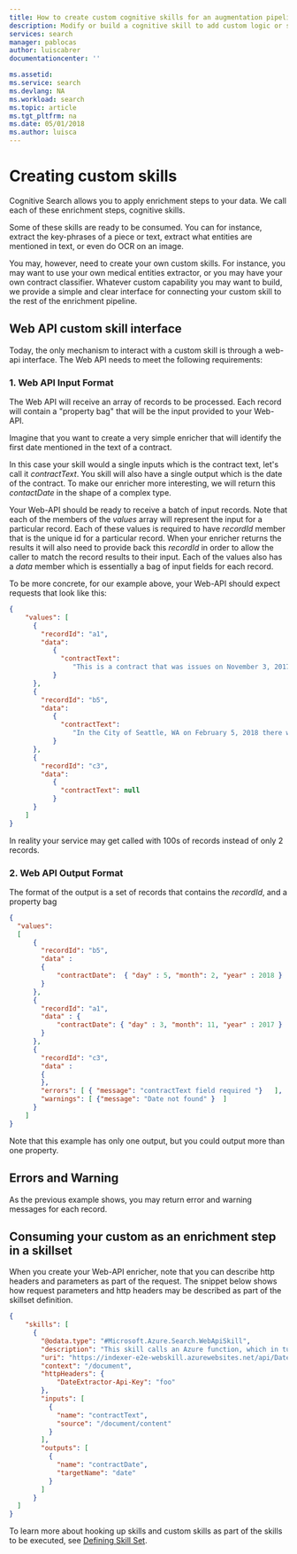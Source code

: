 ```yaml
---
title: How to create custom cognitive skills for an augmentation pipeline (Azure Search) | Microsoft Docs
description: Modify or build a cognitive skill to add custom logic or semantics to enrich text or image content.
services: search
manager: pablocas
author: luiscabrer
documentationcenter: ''

ms.assetid: 
ms.service: search
ms.devlang: NA
ms.workload: search
ms.topic: article
ms.tgt_pltfrm: na
ms.date: 05/01/2018
ms.author: luisca
---
```


# Creating custom skills

Cognitive Search allows you to apply enrichment steps to your data. We call each of these enrichment steps, cognitive skills. 

Some of these skills are ready to be consumed. You can for instance, extract the key-phrases of a piece or text,  extract what entities are mentioned in text, or even do OCR on an image. 

You may, however, need to create your own custom skills. For instance, you may want to use your own medical entities extractor, or you may have your own contract classifier. Whatever custom capability you may want to build, we provide a simple and clear interface for connecting your custom skill to the rest of the enrichment pipeline.

## Web API custom skill interface

Today, the only mechanism to interact with a custom skill is through a web-api interface.  The Web API needs to meet the following requirements:

### 1.  Web API Input Format

The Web API will receive an array of records to be processed. Each record will contain a "property bag" that will be the input provided to your Web-API. 

Imagine that you want to create a very simple enricher that will identify the first date mentioned in the text of a contract.

In this case your skill would a single inputs which is the contract text, let's call it *contractText*. You skill will also have a single output which is the date of the contract. To make our enricher more interesting, we will return this *contactDate* in the shape of a complex type.

Your Web-API should be ready to receive a batch of input records. Note that each of the members of the *values* array will represent the input for a particular record. Each of these values is required to have *recordId* member that is the unique id for a particular record. When your enricher returns the results it will also need to provide back this *recordId* in order to allow the caller to match the record results to their input.
Each of the values also has a *data* member which is essentially a bag of input fields for each record.

To be more concrete, for our example above, your Web-API should expect requests that look like this:

```json
{
    "values": [
      {
        "recordId": "a1",
        "data":
           {
             "contractText": 
                "This is a contract that was issues on November 3, 2017 and that involves... "
           }
      },
      {
        "recordId": "b5",
        "data":
           {
             "contractText": 
                "In the City of Seattle, WA on February 5, 2018 there was a decision made..."
           }
      },
      {
        "recordId": "c3",
        "data":
           {
             "contractText": null
           }
      }
    ]
}
```
In reality your service may get called with 100s of records instead of only 2 records.

### 2.  Web API Output Format

The format of the output is a set of records that contains the *recordId*, and a property bag 

```json
{
  "values": 
  [
      {
        "recordId": "b5",
        "data" : 
        {
            "contractDate":  { "day" : 5, "month": 2, "year" : 2018 }
        }
      },
      {
        "recordId": "a1",
        "data" : {
            "contractDate": { "day" : 3, "month": 11, "year" : 2017 }                    
        }
      },
      {
        "recordId": "c3",
        "data" : 
        {
        },
        "errors": [ { "message": "contractText field required "}   ],  
        "warnings": [ {"message": "Date not found" }  ]
      }
    ]
}
```

Note that this example has only one output, but you could output more than one property. 

## Errors and Warning

As the previous example shows, you may return error and warning messages for each record. 

## Consuming your custom as an enrichment step in a skillset

When you create your Web-API enricher, note that you can describe http headers and parameters as part of the request. The snippet below shows how request parameters and http headers may be described as part of the skillset definition.

```json
{
    "skills": [
      {
        "@odata.type": "#Microsoft.Azure.Search.WebApiSkill",
        "description": "This skill calls an Azure function, which in turn calls TA sentiment",
        "uri": "https://indexer-e2e-webskill.azurewebsites.net/api/DateExtractor?language=en",
        "context": "/document",
        "httpHeaders": {
            "DateExtractor-Api-Key": "foo"
        },
        "inputs": [
          {
            "name": "contractText",
            "source": "/document/content"
          }
        ],
        "outputs": [
          {
            "name": "contractDate",
            "targetName": "date"
          }
        ]
      }
  ]
}
```
To learn more about hooking up skills and custom skills as part of the skills to be executed, 
see [Defining Skill Set](cognitive-search-defining-skillset.md). 